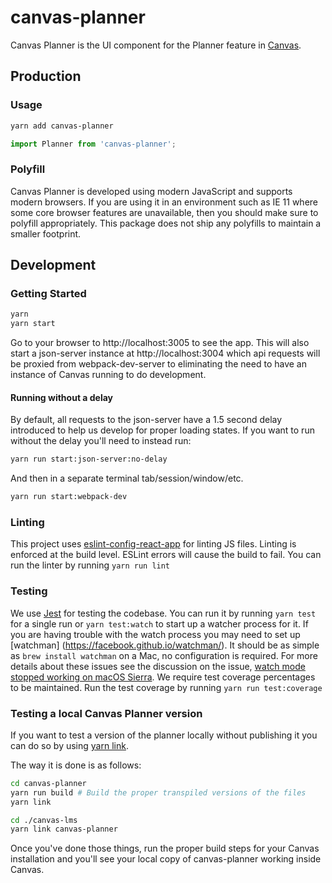 canvas-planner
==================

Canvas Planner is the UI component for the Planner feature in [Canvas](https://github.com/instructure/canvas-lms).

## Production

### Usage

```bash
yarn add canvas-planner
```

```js
import Planner from 'canvas-planner';
```

### Polyfill

Canvas Planner is developed using modern JavaScript and supports modern browsers.
If you are using it in an environment such as IE 11 where some core browser features
are unavailable, then you should make sure to polyfill appropriately.  This package
does not ship any polyfills to maintain a smaller footprint.


## Development

### Getting Started

```bash
yarn
yarn start
```

Go to your browser to http://localhost:3005 to see the app.  This will
also start a json-server instance at http://localhost:3004 which api requests
will be proxied from webpack-dev-server to eliminating the need to have an
instance of Canvas running to do development.

#### Running without a delay

By default, all requests to the json-server have a 1.5 second delay introduced
to help us develop for proper loading states.  If you want to run without the
delay you'll need to instead run:

```bash
yarn run start:json-server:no-delay
```

And then in a separate terminal tab/session/window/etc.

```bash
yarn run start:webpack-dev
```

### Linting

This project uses [eslint-config-react-app](https://github.com/facebookincubator/create-react-app/tree/master/packages/eslint-config-react-app)
for linting JS files.  Linting is enforced at the build level.  ESLint errors will cause the build to fail.
You can run the linter by running `yarn run lint`

### Testing

We use [Jest](http://facebook.github.io/jest/) for testing the codebase.  You can run it
by running `yarn test` for a single run or `yarn test:watch` to start up a watcher process for it.
If you are having trouble with the watch process you may need to set up [watchman] (https://facebook.github.io/watchman/).
It should be as simple as `brew install watchman` on a Mac, no configuration is required.  For more details about these
issues see the discussion on the issue, [watch mode stopped working on macOS Sierra](https://github.com/facebook/jest/issues/1767).
We require test coverage percentages to be maintained.  Run the test coverage by running `yarn run test:coverage`

### Testing a local Canvas Planner version

If you want to test a version of the planner locally without publishing it you can
do so by using [yarn link](https://yarnpkg.com/en/docs/cli/link).

The way it is done is as follows:

```bash
cd canvas-planner
yarn run build # Build the proper transpiled versions of the files
yarn link

cd ./canvas-lms
yarn link canvas-planner
```

Once you've done those things, run the proper build steps for your Canvas
installation and you'll see your local copy of canvas-planner working inside
Canvas.
